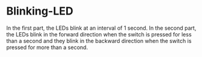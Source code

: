 # Blinking-LED
In the first part, the LEDs blink at an interval of 1 second. In the second part, the LEDs blink in the forward direction when the switch is pressed for less than a second and they blink in the backward direction when the switch is pressed for more than a second.

